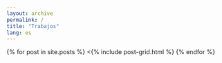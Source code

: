 ```yaml
---
layout: archive
permalink: /
title: "Trabajos"
lang: es
---
```


<div class="tiles">
{% for post in site.posts %}
	<{% include post-grid.html %}
{% endfor %}
</div><!-- /.tiles -->
